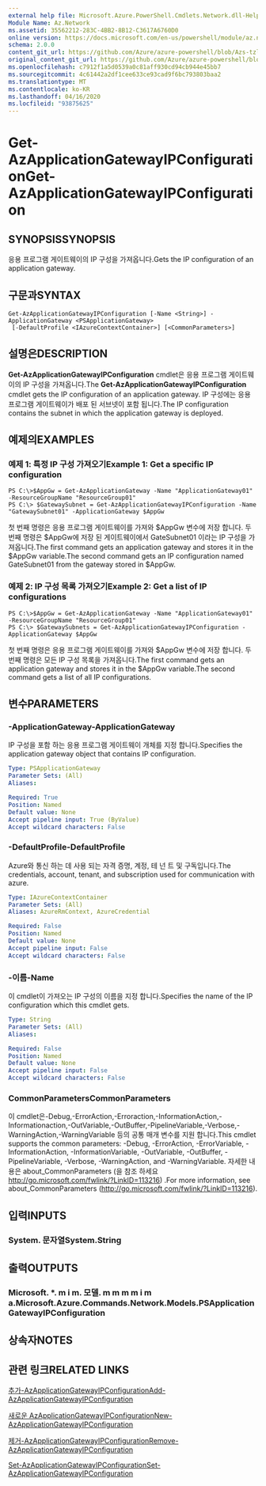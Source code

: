 ```yaml
---
external help file: Microsoft.Azure.PowerShell.Cmdlets.Network.dll-Help.xml
Module Name: Az.Network
ms.assetid: 35562212-283C-4BB2-8B12-C3617A6760D0
online version: https://docs.microsoft.com/en-us/powershell/module/az.network/get-azapplicationgatewayipconfiguration
schema: 2.0.0
content_git_url: https://github.com/Azure/azure-powershell/blob/Azs-tzl/src/Network/Network/help/Get-AzApplicationGatewayIPConfiguration.md
original_content_git_url: https://github.com/Azure/azure-powershell/blob/Azs-tzl/src/Network/Network/help/Get-AzApplicationGatewayIPConfiguration.md
ms.openlocfilehash: c7912f1a5d0539a0c81aff930cd94cb944e45bb7
ms.sourcegitcommit: 4c61442a2df1cee633ce93cad9f6bc793803baa2
ms.translationtype: MT
ms.contentlocale: ko-KR
ms.lasthandoff: 04/16/2020
ms.locfileid: "93875625"
---
```

# <span data-ttu-id="dc415-101">Get-AzApplicationGatewayIPConfiguration</span><span class="sxs-lookup"><span data-stu-id="dc415-101">Get-AzApplicationGatewayIPConfiguration</span></span>

## <span data-ttu-id="dc415-102">SYNOPSIS</span><span class="sxs-lookup"><span data-stu-id="dc415-102">SYNOPSIS</span></span>
<span data-ttu-id="dc415-103">응용 프로그램 게이트웨이의 IP 구성을 가져옵니다.</span><span class="sxs-lookup"><span data-stu-id="dc415-103">Gets the IP configuration of an application gateway.</span></span>

## <span data-ttu-id="dc415-104">구문과</span><span class="sxs-lookup"><span data-stu-id="dc415-104">SYNTAX</span></span>

```
Get-AzApplicationGatewayIPConfiguration [-Name <String>] -ApplicationGateway <PSApplicationGateway>
 [-DefaultProfile <IAzureContextContainer>] [<CommonParameters>]
```

## <span data-ttu-id="dc415-105">설명은</span><span class="sxs-lookup"><span data-stu-id="dc415-105">DESCRIPTION</span></span>
<span data-ttu-id="dc415-106">**Get-AzApplicationGatewayIPConfiguration** cmdlet은 응용 프로그램 게이트웨이의 IP 구성을 가져옵니다.</span><span class="sxs-lookup"><span data-stu-id="dc415-106">The **Get-AzApplicationGatewayIPConfiguration** cmdlet gets the IP configuration of an application gateway.</span></span>
<span data-ttu-id="dc415-107">IP 구성에는 응용 프로그램 게이트웨이가 배포 된 서브넷이 포함 됩니다.</span><span class="sxs-lookup"><span data-stu-id="dc415-107">The IP configuration contains the subnet in which the application gateway is deployed.</span></span>

## <span data-ttu-id="dc415-108">예제의</span><span class="sxs-lookup"><span data-stu-id="dc415-108">EXAMPLES</span></span>

### <span data-ttu-id="dc415-109">예제 1: 특정 IP 구성 가져오기</span><span class="sxs-lookup"><span data-stu-id="dc415-109">Example 1: Get a specific IP configuration</span></span>
```
PS C:\>$AppGw = Get-AzApplicationGateway -Name "ApplicationGateway01" -ResourceGroupName "ResourceGroup01"
PS C:\> $GatewaySubnet = Get-AzApplicationGatewayIPConfiguration -Name "GatewaySubnet01" -ApplicationGateway $AppGw
```

<span data-ttu-id="dc415-110">첫 번째 명령은 응용 프로그램 게이트웨이를 가져와 $AppGw 변수에 저장 합니다. 두 번째 명령은 $AppGw에 저장 된 게이트웨이에서 GateSubnet01 이라는 IP 구성을 가져옵니다.</span><span class="sxs-lookup"><span data-stu-id="dc415-110">The first command gets an application gateway and stores it in the $AppGw variable.The second command gets an IP configuration named GateSubnet01 from the gateway stored in $AppGw.</span></span>

### <span data-ttu-id="dc415-111">예제 2: IP 구성 목록 가져오기</span><span class="sxs-lookup"><span data-stu-id="dc415-111">Example 2: Get a list of IP configurations</span></span>
```
PS C:\>$AppGw = Get-AzApplicationGateway -Name "ApplicationGateway01" -ResourceGroupName "ResourceGroup01"
PS C:\> $GatewaySubnets = Get-AzApplicationGatewayIPConfiguration -ApplicationGateway $AppGw
```

<span data-ttu-id="dc415-112">첫 번째 명령은 응용 프로그램 게이트웨이를 가져와 $AppGw 변수에 저장 합니다. 두 번째 명령은 모든 IP 구성 목록을 가져옵니다.</span><span class="sxs-lookup"><span data-stu-id="dc415-112">The first command gets an application gateway and stores it in the $AppGw variable.The second command gets a list of all IP configurations.</span></span>

## <span data-ttu-id="dc415-113">변수</span><span class="sxs-lookup"><span data-stu-id="dc415-113">PARAMETERS</span></span>

### <span data-ttu-id="dc415-114">-ApplicationGateway</span><span class="sxs-lookup"><span data-stu-id="dc415-114">-ApplicationGateway</span></span>
<span data-ttu-id="dc415-115">IP 구성을 포함 하는 응용 프로그램 게이트웨이 개체를 지정 합니다.</span><span class="sxs-lookup"><span data-stu-id="dc415-115">Specifies the application gateway object that contains IP configuration.</span></span>

```yaml
Type: PSApplicationGateway
Parameter Sets: (All)
Aliases: 

Required: True
Position: Named
Default value: None
Accept pipeline input: True (ByValue)
Accept wildcard characters: False
```

### <span data-ttu-id="dc415-116">-DefaultProfile</span><span class="sxs-lookup"><span data-stu-id="dc415-116">-DefaultProfile</span></span>
<span data-ttu-id="dc415-117">Azure와 통신 하는 데 사용 되는 자격 증명, 계정, 테 넌 트 및 구독입니다.</span><span class="sxs-lookup"><span data-stu-id="dc415-117">The credentials, account, tenant, and subscription used for communication with azure.</span></span>

```yaml
Type: IAzureContextContainer
Parameter Sets: (All)
Aliases: AzureRmContext, AzureCredential

Required: False
Position: Named
Default value: None
Accept pipeline input: False
Accept wildcard characters: False
```

### <span data-ttu-id="dc415-118">-이름</span><span class="sxs-lookup"><span data-stu-id="dc415-118">-Name</span></span>
<span data-ttu-id="dc415-119">이 cmdlet이 가져오는 IP 구성의 이름을 지정 합니다.</span><span class="sxs-lookup"><span data-stu-id="dc415-119">Specifies the name of the IP configuration which this cmdlet gets.</span></span>

```yaml
Type: String
Parameter Sets: (All)
Aliases: 

Required: False
Position: Named
Default value: None
Accept pipeline input: False
Accept wildcard characters: False
```

### <span data-ttu-id="dc415-120">CommonParameters</span><span class="sxs-lookup"><span data-stu-id="dc415-120">CommonParameters</span></span>
<span data-ttu-id="dc415-121">이 cmdlet은-Debug,-ErrorAction,-Erroraction,-InformationAction,-Informationaction,-OutVariable,-OutBuffer,-PipelineVariable,-Verbose,-WarningAction,-WarningVariable 등의 공통 매개 변수를 지원 합니다.</span><span class="sxs-lookup"><span data-stu-id="dc415-121">This cmdlet supports the common parameters: -Debug, -ErrorAction, -ErrorVariable, -InformationAction, -InformationVariable, -OutVariable, -OutBuffer, -PipelineVariable, -Verbose, -WarningAction, and -WarningVariable.</span></span> <span data-ttu-id="dc415-122">자세한 내용은 about_CommonParameters (을 참조 하세요 http://go.microsoft.com/fwlink/?LinkID=113216) .</span><span class="sxs-lookup"><span data-stu-id="dc415-122">For more information, see about_CommonParameters (http://go.microsoft.com/fwlink/?LinkID=113216).</span></span>

## <span data-ttu-id="dc415-123">입력</span><span class="sxs-lookup"><span data-stu-id="dc415-123">INPUTS</span></span>

### <span data-ttu-id="dc415-124">System. 문자열</span><span class="sxs-lookup"><span data-stu-id="dc415-124">System.String</span></span>

## <span data-ttu-id="dc415-125">출력</span><span class="sxs-lookup"><span data-stu-id="dc415-125">OUTPUTS</span></span>

### <span data-ttu-id="dc415-126">Microsoft. \*. m i m. 모델. m m m m i m a.</span><span class="sxs-lookup"><span data-stu-id="dc415-126">Microsoft.Azure.Commands.Network.Models.PSApplicationGatewayIPConfiguration</span></span>

## <span data-ttu-id="dc415-127">상속자</span><span class="sxs-lookup"><span data-stu-id="dc415-127">NOTES</span></span>

## <span data-ttu-id="dc415-128">관련 링크</span><span class="sxs-lookup"><span data-stu-id="dc415-128">RELATED LINKS</span></span>

[<span data-ttu-id="dc415-129">추가-AzApplicationGatewayIPConfiguration</span><span class="sxs-lookup"><span data-stu-id="dc415-129">Add-AzApplicationGatewayIPConfiguration</span></span>](./Add-AzApplicationGatewayIPConfiguration.md)

[<span data-ttu-id="dc415-130">새로운 AzApplicationGatewayIPConfiguration</span><span class="sxs-lookup"><span data-stu-id="dc415-130">New-AzApplicationGatewayIPConfiguration</span></span>](./New-AzApplicationGatewayIPConfiguration.md)

[<span data-ttu-id="dc415-131">제거-AzApplicationGatewayIPConfiguration</span><span class="sxs-lookup"><span data-stu-id="dc415-131">Remove-AzApplicationGatewayIPConfiguration</span></span>](./Remove-AzApplicationGatewayIPConfiguration.md)

[<span data-ttu-id="dc415-132">Set-AzApplicationGatewayIPConfiguration</span><span class="sxs-lookup"><span data-stu-id="dc415-132">Set-AzApplicationGatewayIPConfiguration</span></span>](./Set-AzApplicationGatewayIPConfiguration.md)


